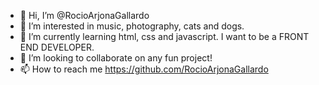 - 👋 Hi, I’m @RocioArjonaGallardo
- 👀 I’m interested in music, photography, cats and dogs.
- 🌱 I’m currently learning html, css and javascript. I want to be a FRONT END DEVELOPER.
- 💞️ I’m looking to collaborate on any fun project!
- 📫 How to reach me https://github.com/RocioArjonaGallardo

<!---
RocioArjonaGallardo/RocioArjonaGallardo is a ✨ special ✨ repository because its `README.md` (this file) appears on your GitHub profile.
You can click the Preview link to take a look at your changes.
--->
